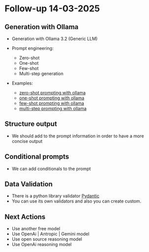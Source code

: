 # Follow-up 14-03-2025

## Generation with Ollama
- Generation with Ollama 3.2 (Generic LLM) 
- Prompt engineering:
    - Zero-shot
    - One-shot
    - Few-shot 
    - Multi-step generation

- Examples:
    - [zero-shot prompting with ollama](https://github.com/federicoperezmarina/101_phd/blob/main/code/zero_shot_ollama_3_2.py)
    - [one-shot prompting with ollama](https://github.com/federicoperezmarina/101_phd/blob/main/code/one_shot_ollama_3_2.py)
    - [few-shot prompting with ollama](https://github.com/federicoperezmarina/101_phd/blob/main/code/few_shot_ollama_3_2.py)
    - [multi-step prompting with ollama](https://github.com/federicoperezmarina/101_phd/blob/main/code/multi_step_ollama_3_2.py)

## Structure output
- We should add to the prompt information in order to have a more concise output

## Conditional prompts
- We can add conditionals to the prompt

## Data Validation
- There is a python library validator [Pydantic](https://docs.pydantic.dev/latest/)
- You can use its own validators and also you can create custom.

## Next Actions
- Use another free model
- Use OpenAi | Antropic | Gemini model
- Use open source reasoning model
- Use OpenAi reasoning model
